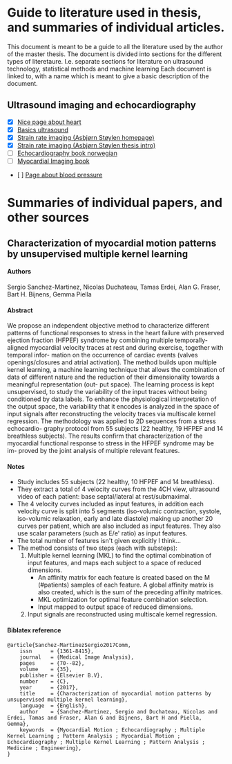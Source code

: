 # Guide to literature used in thesis, and summaries of individual articles.
This document is meant to be a guide to all the literature used by the author of the master thesis. 
The document is divided into sections for the different types of literetaure. I.e. separate sections for literature on ultrasound technology, statistical methods and machine learning
Each document is linked to, with a name which is meant to give a basic description of the document.

## Ultrasound imaging and echocardiography
* [X] [Nice page about heart](https://www.medicalnewstoday.com/articles/320565.php#how-the-heart-works)
* [X] [Basics ultrasound](http://folk.ntnu.no/stoylen/strainrate/Basic_ultrasound)
* [X] [Strain rate imaging (Asbjørn Støylen homepage)](http://folk.ntnu.no/stoylen/strainrate/index.html)
* [X] [Strain rate imaging (Asbjørn Støylen thesis intro)](http://folk.ntnu.no/stoylen/strainrate/thesis_AS.pdf)
* [ ] [Echocardiography book norwegian](https://bitbucket.org/ntnuultrasoundgroup/msc_yohann_sandvik/src/master/literature/Kardiologiske%20metoder%20-%20Kardiologisk%20ultralyddiagnostikk.pdf)
* [ ] [Myocardial Imaging book](https://bitbucket.org/ntnuultrasoundgroup/msc_yohann_sandvik/src/master/literature/Myocardial%20imaging%20-%20tissue%20Doppler%20and%20speckle%20tracking.pdf)
* [ ] [Page about blood pressure](https://www.heart.org/en/health-topics/high-blood-pressure/understanding-blood-pressure-readings)

# Summaries of individual papers, and other sources

## Characterization of myocardial motion patterns by unsupervised multiple kernel learning
#### Authors
Sergio Sanchez-Martinez, Nicolas Duchateau, Tamas Erdei, Alan G. Fraser, Bart H. Bijnens, Gemma Piella
#### Abstract
We propose an independent objective method to characterize different patterns of functional responses
to stress in the heart failure with preserved ejection fraction (HFPEF) syndrome by combining multiple
temporally-aligned myocardial velocity traces at rest and during exercise, together with temporal infor-
mation on the occurrence of cardiac events (valves openings/closures and atrial activation). The method
builds upon multiple kernel learning, a machine learning technique that allows the combination of data
of different nature and the reduction of their dimensionality towards a meaningful representation (out-
put space). The learning process is kept unsupervised, to study the variability of the input traces without
being conditioned by data labels. To enhance the physiological interpretation of the output space, the
variability that it encodes is analyzed in the space of input signals after reconstructing the velocity traces
via multiscale kernel regression. The methodology was applied to 2D sequences from a stress echocardio-
graphy protocol from 55 subjects (22 healthy, 19 HFPEF and 14 breathless subjects). The results confirm
that characterization of the myocardial functional response to stress in the HFPEF syndrome may be im-
proved by the joint analysis of multiple relevant features.

#### Notes
* Study includes 55 subjects (22 healthy, 10 HFPEF and 14 breathless).
* They extract a total of 4 velocity curves from the 4CH view, ultrasound video of each patient: base septal/lateral at rest/submaximal.
* The 4 velocity curves included as input features, in addition each velocity curve is split into 5 segments (iso-volumic contraction, systole, iso-volumic relaxation, early and late diastole) making up another 20 curves per patient, which are also included as input features. They also use scalar parameters (such as E/e' ratio) as input features.
* The total number of features isn't given explicitly I think...
* The method consists of two steps (each with substeps):
    1. Multiple kernel learning (MKL) to find the optimal combination of input features, and maps each subject to a space of reduced dimensions.
        * An affinity matrix for each feature is created based on the M (#patients) samples of each feature. A global affinity matrix is also created, which is the sum of the preceding affinity matrices.
        * MKL optimization for optimal feature combination selection.
        * Input mapped to output space of reduced dimensions.
    2. Input signals are reconstructed using multiscale kernel regression.

#### Biblatex reference
```
@article{Sanchez-MartinezSergio2017Comm,
    issn      = {1361-8415},
    journal   = {Medical Image Analysis},
    pages     = {70--82},
    volume    = {35},
    publisher = {Elsevier B.V},
    number    = {C},
    year      = {2017},
    title     = {Characterization of myocardial motion patterns by unsupervised multiple kernel learning},
    language  = {English},
    author    = {Sanchez-Martinez, Sergio and Duchateau, Nicolas and Erdei, Tamas and Fraser, Alan G and Bijnens, Bart H and Piella, Gemma},
    keywords  = {Myocardial Motion ; Echocardiography ; Multiple Kernel Learning ; Pattern Analysis ; Myocardial Motion ; Echocardiography ; Multiple Kernel Learning ; Pattern Analysis ; Medicine ; Engineering},
}
```
